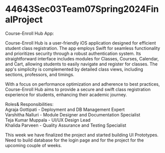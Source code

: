 # 44643Sec03Team07Spring2024FinalProject


Course-Enroll Hub App:

Course-Enroll Hub is a user-friendly iOS application designed for efficient student class registration. The app employs Swift for seamless functionality and prioritizes security through a robust authentication system. Its straightforward interface includes modules for Classes, Courses, Calendar, and Cart, allowing students to easily navigate and register for classes. The app's simplicity is complemented by detailed class views, including sections, professors, and timings. 

With a focus on performance optimization and adherence to best practices, Course-Enroll Hub aims to provide a secure and swift class registration experience for students, enhancing their academic journey.

Roles& Responsibilities:<br/>
Agraja Gottipati			-	Deployment and DB Management Expert<br/>
Varshitha Nalluri			-	Module Designer and Documentation Specialist<br/>
Teja Kumar Muppala	            	-	UI/UX Design Lead<br/>
Khalida Parveen    			-	Quality Assurance and Testing Specialist<br/>

This week we have finalized the project and started building UI Prototypes. Need to build database for the login page and for the project for the upcoming couple of weeks.


